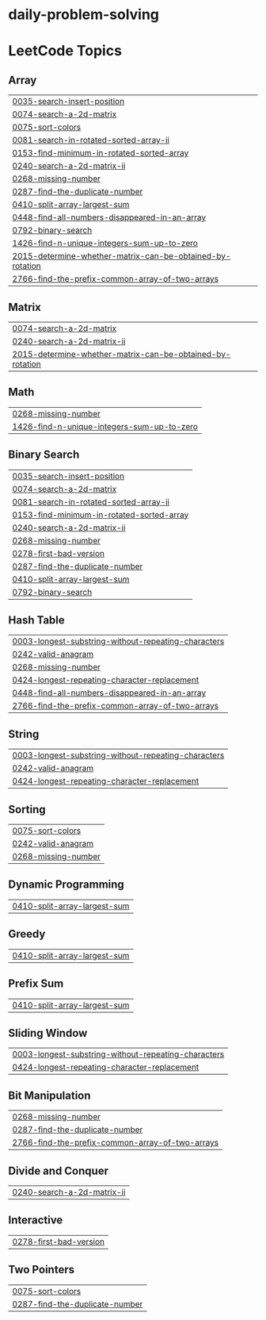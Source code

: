 # daily-problem-solving
<!---LeetCode Topics Start-->
# LeetCode Topics
## Array
|  |
| ------- |
| [0035-search-insert-position](https://github.com/kirti2602/daily-problem-solving/tree/master/0035-search-insert-position) |
| [0074-search-a-2d-matrix](https://github.com/kirti2602/daily-problem-solving/tree/master/0074-search-a-2d-matrix) |
| [0075-sort-colors](https://github.com/kirti2602/daily-problem-solving/tree/master/0075-sort-colors) |
| [0081-search-in-rotated-sorted-array-ii](https://github.com/kirti2602/daily-problem-solving/tree/master/0081-search-in-rotated-sorted-array-ii) |
| [0153-find-minimum-in-rotated-sorted-array](https://github.com/kirti2602/daily-problem-solving/tree/master/0153-find-minimum-in-rotated-sorted-array) |
| [0240-search-a-2d-matrix-ii](https://github.com/kirti2602/daily-problem-solving/tree/master/0240-search-a-2d-matrix-ii) |
| [0268-missing-number](https://github.com/kirti2602/daily-problem-solving/tree/master/0268-missing-number) |
| [0287-find-the-duplicate-number](https://github.com/kirti2602/daily-problem-solving/tree/master/0287-find-the-duplicate-number) |
| [0410-split-array-largest-sum](https://github.com/kirti2602/daily-problem-solving/tree/master/0410-split-array-largest-sum) |
| [0448-find-all-numbers-disappeared-in-an-array](https://github.com/kirti2602/daily-problem-solving/tree/master/0448-find-all-numbers-disappeared-in-an-array) |
| [0792-binary-search](https://github.com/kirti2602/daily-problem-solving/tree/master/0792-binary-search) |
| [1426-find-n-unique-integers-sum-up-to-zero](https://github.com/kirti2602/daily-problem-solving/tree/master/1426-find-n-unique-integers-sum-up-to-zero) |
| [2015-determine-whether-matrix-can-be-obtained-by-rotation](https://github.com/kirti2602/daily-problem-solving/tree/master/2015-determine-whether-matrix-can-be-obtained-by-rotation) |
| [2766-find-the-prefix-common-array-of-two-arrays](https://github.com/kirti2602/daily-problem-solving/tree/master/2766-find-the-prefix-common-array-of-two-arrays) |
## Matrix
|  |
| ------- |
| [0074-search-a-2d-matrix](https://github.com/kirti2602/daily-problem-solving/tree/master/0074-search-a-2d-matrix) |
| [0240-search-a-2d-matrix-ii](https://github.com/kirti2602/daily-problem-solving/tree/master/0240-search-a-2d-matrix-ii) |
| [2015-determine-whether-matrix-can-be-obtained-by-rotation](https://github.com/kirti2602/daily-problem-solving/tree/master/2015-determine-whether-matrix-can-be-obtained-by-rotation) |
## Math
|  |
| ------- |
| [0268-missing-number](https://github.com/kirti2602/daily-problem-solving/tree/master/0268-missing-number) |
| [1426-find-n-unique-integers-sum-up-to-zero](https://github.com/kirti2602/daily-problem-solving/tree/master/1426-find-n-unique-integers-sum-up-to-zero) |
## Binary Search
|  |
| ------- |
| [0035-search-insert-position](https://github.com/kirti2602/daily-problem-solving/tree/master/0035-search-insert-position) |
| [0074-search-a-2d-matrix](https://github.com/kirti2602/daily-problem-solving/tree/master/0074-search-a-2d-matrix) |
| [0081-search-in-rotated-sorted-array-ii](https://github.com/kirti2602/daily-problem-solving/tree/master/0081-search-in-rotated-sorted-array-ii) |
| [0153-find-minimum-in-rotated-sorted-array](https://github.com/kirti2602/daily-problem-solving/tree/master/0153-find-minimum-in-rotated-sorted-array) |
| [0240-search-a-2d-matrix-ii](https://github.com/kirti2602/daily-problem-solving/tree/master/0240-search-a-2d-matrix-ii) |
| [0268-missing-number](https://github.com/kirti2602/daily-problem-solving/tree/master/0268-missing-number) |
| [0278-first-bad-version](https://github.com/kirti2602/daily-problem-solving/tree/master/0278-first-bad-version) |
| [0287-find-the-duplicate-number](https://github.com/kirti2602/daily-problem-solving/tree/master/0287-find-the-duplicate-number) |
| [0410-split-array-largest-sum](https://github.com/kirti2602/daily-problem-solving/tree/master/0410-split-array-largest-sum) |
| [0792-binary-search](https://github.com/kirti2602/daily-problem-solving/tree/master/0792-binary-search) |
## Hash Table
|  |
| ------- |
| [0003-longest-substring-without-repeating-characters](https://github.com/kirti2602/daily-problem-solving/tree/master/0003-longest-substring-without-repeating-characters) |
| [0242-valid-anagram](https://github.com/kirti2602/daily-problem-solving/tree/master/0242-valid-anagram) |
| [0268-missing-number](https://github.com/kirti2602/daily-problem-solving/tree/master/0268-missing-number) |
| [0424-longest-repeating-character-replacement](https://github.com/kirti2602/daily-problem-solving/tree/master/0424-longest-repeating-character-replacement) |
| [0448-find-all-numbers-disappeared-in-an-array](https://github.com/kirti2602/daily-problem-solving/tree/master/0448-find-all-numbers-disappeared-in-an-array) |
| [2766-find-the-prefix-common-array-of-two-arrays](https://github.com/kirti2602/daily-problem-solving/tree/master/2766-find-the-prefix-common-array-of-two-arrays) |
## String
|  |
| ------- |
| [0003-longest-substring-without-repeating-characters](https://github.com/kirti2602/daily-problem-solving/tree/master/0003-longest-substring-without-repeating-characters) |
| [0242-valid-anagram](https://github.com/kirti2602/daily-problem-solving/tree/master/0242-valid-anagram) |
| [0424-longest-repeating-character-replacement](https://github.com/kirti2602/daily-problem-solving/tree/master/0424-longest-repeating-character-replacement) |
## Sorting
|  |
| ------- |
| [0075-sort-colors](https://github.com/kirti2602/daily-problem-solving/tree/master/0075-sort-colors) |
| [0242-valid-anagram](https://github.com/kirti2602/daily-problem-solving/tree/master/0242-valid-anagram) |
| [0268-missing-number](https://github.com/kirti2602/daily-problem-solving/tree/master/0268-missing-number) |
## Dynamic Programming
|  |
| ------- |
| [0410-split-array-largest-sum](https://github.com/kirti2602/daily-problem-solving/tree/master/0410-split-array-largest-sum) |
## Greedy
|  |
| ------- |
| [0410-split-array-largest-sum](https://github.com/kirti2602/daily-problem-solving/tree/master/0410-split-array-largest-sum) |
## Prefix Sum
|  |
| ------- |
| [0410-split-array-largest-sum](https://github.com/kirti2602/daily-problem-solving/tree/master/0410-split-array-largest-sum) |
## Sliding Window
|  |
| ------- |
| [0003-longest-substring-without-repeating-characters](https://github.com/kirti2602/daily-problem-solving/tree/master/0003-longest-substring-without-repeating-characters) |
| [0424-longest-repeating-character-replacement](https://github.com/kirti2602/daily-problem-solving/tree/master/0424-longest-repeating-character-replacement) |
## Bit Manipulation
|  |
| ------- |
| [0268-missing-number](https://github.com/kirti2602/daily-problem-solving/tree/master/0268-missing-number) |
| [0287-find-the-duplicate-number](https://github.com/kirti2602/daily-problem-solving/tree/master/0287-find-the-duplicate-number) |
| [2766-find-the-prefix-common-array-of-two-arrays](https://github.com/kirti2602/daily-problem-solving/tree/master/2766-find-the-prefix-common-array-of-two-arrays) |
## Divide and Conquer
|  |
| ------- |
| [0240-search-a-2d-matrix-ii](https://github.com/kirti2602/daily-problem-solving/tree/master/0240-search-a-2d-matrix-ii) |
## Interactive
|  |
| ------- |
| [0278-first-bad-version](https://github.com/kirti2602/daily-problem-solving/tree/master/0278-first-bad-version) |
## Two Pointers
|  |
| ------- |
| [0075-sort-colors](https://github.com/kirti2602/daily-problem-solving/tree/master/0075-sort-colors) |
| [0287-find-the-duplicate-number](https://github.com/kirti2602/daily-problem-solving/tree/master/0287-find-the-duplicate-number) |
<!---LeetCode Topics End-->